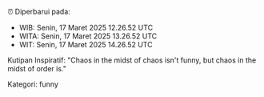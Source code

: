 ⏰ Diperbarui pada:
- WIB: Senin, 17 Maret 2025 12.26.52 UTC
- WITA: Senin, 17 Maret 2025 13.26.52 UTC
- WIT: Senin, 17 Maret 2025 14.26.52 UTC

Kutipan Inspiratif:
"Chaos in the midst of chaos isn't funny, but chaos in the midst of order is."


Kategori: funny

